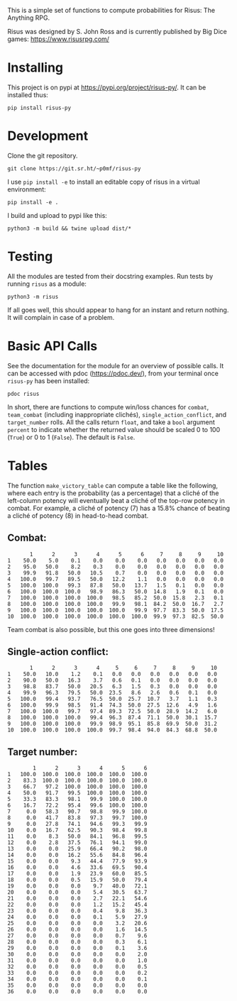 This is a simple set of functions to compute probabilities for Risus: The
Anything RPG.

Risus was designed by S. John Ross and is currently published by Big Dice
games: https://www.risusrpg.com/

# Installing

This project is on pypi at https://pypi.org/project/risus-py/. It can be installed thus:

`pip install risus-py`

# Development

Clone the git repository.

`git clone https://git.sr.ht/~p0mf/risus-py`

I use `pip install -e` to install an editable copy of risus in a virtual environment:

`pip install -e .`

I build and upload to pypi like this:

`python3 -m build && twine upload dist/*`

# Testing

All the modules are tested from their docstring examples. Run tests by
running `risus` as a module:

`python3 -m risus`

If all goes well, this should appear to hang for an instant and return
nothing. It will complain in case of a problem.

# Basic API Calls
See the documentation for the module for an overview of possible
calls. It can be accessed with pdoc (https://pdoc.dev/), from your
terminal once `risus-py` has been installed:

`pdoc risus`

In short, there are functions to compute win/loss chances for
`combat`, `team_combat` (including inappropriate clichés),
`single_action_conflict`, and `target_number` rolls. All the calls
return `float`, and take a `bool` argument `percent` to indicate
whether the returned value should be scaled 0 to 100 (`True`) or 0 to
1 (`False`). The default is `False`.

# Tables
The function `make_victory_table` can compute a table like the following, where
each entry is the probability (as a percentage) that a cliché of the
left-column potency will eventually beat a cliché of the top-row potency in
combat. For example, a cliché of potency (7) has a 15.8% chance of beating a
cliché of potency (8) in head-to-head combat.

## Combat:
```
       1      2      3      4      5      6     7     8     9     10
1    50.0    5.0    0.1    0.0    0.0    0.0   0.0   0.0   0.0   0.0
2    95.0   50.0    8.2    0.3    0.0    0.0   0.0   0.0   0.0   0.0
3    99.9   91.8   50.0   10.5    0.7    0.0   0.0   0.0   0.0   0.0
4   100.0   99.7   89.5   50.0   12.2    1.1   0.0   0.0   0.0   0.0
5   100.0  100.0   99.3   87.8   50.0   13.7   1.5   0.1   0.0   0.0
6   100.0  100.0  100.0   98.9   86.3   50.0  14.8   1.9   0.1   0.0
7   100.0  100.0  100.0  100.0   98.5   85.2  50.0  15.8   2.3   0.1
8   100.0  100.0  100.0  100.0   99.9   98.1  84.2  50.0  16.7   2.7
9   100.0  100.0  100.0  100.0  100.0   99.9  97.7  83.3  50.0  17.5
10  100.0  100.0  100.0  100.0  100.0  100.0  99.9  97.3  82.5  50.0
```
Team combat is also possible, but this one goes into three dimensions!

## Single-action conflict:
```
       1      2      3      4     5     6     7     8     9     10
1    50.0   10.0    1.2    0.1   0.0   0.0   0.0   0.0   0.0   0.0
2    90.0   50.0   16.3    3.7   0.6   0.1   0.0   0.0   0.0   0.0
3    98.8   83.7   50.0   20.5   6.3   1.5   0.3   0.0   0.0   0.0
4    99.9   96.3   79.5   50.0  23.5   8.6   2.6   0.6   0.1   0.0
5   100.0   99.4   93.7   76.5  50.0  25.7  10.7   3.7   1.1   0.3
6   100.0   99.9   98.5   91.4  74.3  50.0  27.5  12.6   4.9   1.6
7   100.0  100.0   99.7   97.4  89.3  72.5  50.0  28.9  14.2   6.0
8   100.0  100.0  100.0   99.4  96.3  87.4  71.1  50.0  30.1  15.7
9   100.0  100.0  100.0   99.9  98.9  95.1  85.8  69.9  50.0  31.2
10  100.0  100.0  100.0  100.0  99.7  98.4  94.0  84.3  68.8  50.0
```
## Target number:
```
        1      2      3      4      5      6
1   100.0  100.0  100.0  100.0  100.0  100.0
2    83.3  100.0  100.0  100.0  100.0  100.0
3    66.7   97.2  100.0  100.0  100.0  100.0
4    50.0   91.7   99.5  100.0  100.0  100.0
5    33.3   83.3   98.1   99.9  100.0  100.0
6    16.7   72.2   95.4   99.6  100.0  100.0
7     0.0   58.3   90.7   98.8   99.9  100.0
8     0.0   41.7   83.8   97.3   99.7  100.0
9     0.0   27.8   74.1   94.6   99.3   99.9
10    0.0   16.7   62.5   90.3   98.4   99.8
11    0.0    8.3   50.0   84.1   96.8   99.5
12    0.0    2.8   37.5   76.1   94.1   99.0
13    0.0    0.0   25.9   66.4   90.2   98.0
14    0.0    0.0   16.2   55.6   84.8   96.4
15    0.0    0.0    9.3   44.4   77.9   93.9
16    0.0    0.0    4.6   33.6   69.5   90.4
17    0.0    0.0    1.9   23.9   60.0   85.5
18    0.0    0.0    0.5   15.9   50.0   79.4
19    0.0    0.0    0.0    9.7   40.0   72.1
20    0.0    0.0    0.0    5.4   30.5   63.7
21    0.0    0.0    0.0    2.7   22.1   54.6
22    0.0    0.0    0.0    1.2   15.2   45.4
23    0.0    0.0    0.0    0.4    9.8   36.3
24    0.0    0.0    0.0    0.1    5.9   27.9
25    0.0    0.0    0.0    0.0    3.2   20.6
26    0.0    0.0    0.0    0.0    1.6   14.5
27    0.0    0.0    0.0    0.0    0.7    9.6
28    0.0    0.0    0.0    0.0    0.3    6.1
29    0.0    0.0    0.0    0.0    0.1    3.6
30    0.0    0.0    0.0    0.0    0.0    2.0
31    0.0    0.0    0.0    0.0    0.0    1.0
32    0.0    0.0    0.0    0.0    0.0    0.5
33    0.0    0.0    0.0    0.0    0.0    0.2
34    0.0    0.0    0.0    0.0    0.0    0.1
35    0.0    0.0    0.0    0.0    0.0    0.0
36    0.0    0.0    0.0    0.0    0.0    0.0
```
